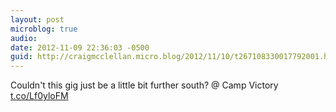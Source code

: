 ```yaml
---
layout: post
microblog: true
audio: 
date: 2012-11-09 22:36:03 -0500
guid: http://craigmcclellan.micro.blog/2012/11/10/t267108330017792001.html
---
```

Couldn't this gig just be a little bit further south? @ Camp Victory [t.co/Lf0yloFM](http://t.co/Lf0yloFM)
